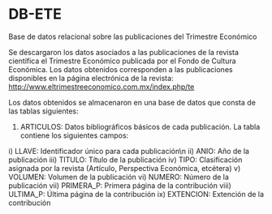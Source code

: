 # DB-ETE
Base de datos relacional sobre las publicaciones del Trimestre Económico

Se descargaron los datos asociados a las publicaciones de la revista científica el Trimestre Económico publicada por el Fondo de Cultura Económica. Los datos obtenidos corresponden a las publicaciones disponibles en la página electrónica de la revista: http://www.eltrimestreeconomico.com.mx/index.php/te

Los datos obtenidos se almacenaron en una base de datos que consta de las tablas siguientes:

1) ARTICULOS: Datos bibliográficos básicos de cada publicación. La tabla contiene los siguientes campos:

i) LLAVE: Identificador único para cada publicación\n
ii) ANIO: Año de la publicación
iii) TITULO: Título de la publicación
iv) TIPO: Clasificación asignada por la revista (Artículo, Perspectiva Económica, etcétera)
v) VOLUMEN: Volumen de la publicación
vi) NUMERO: Número de la publicación
vii) PRIMERA_P: Primera página de la contribución
viii) ULTIMA_P: Última página de la contribución
ix) EXTENCION: Extención de la contribución
